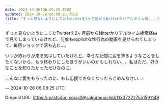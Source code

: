 ```yaml
---
date: 2024-10-26T06:08:25.758Z
updated: 2024-10-26T06:08:25.758Z
title: "ずっと見ないようにしてたTwitterを2ヶ月前からNitterかリアルタイム検[...]"
---
```


<p>ずっと見ないようにしてたTwitterを2ヶ月前からNitterかリアルタイム検索経由で見てしまっているけれど、何度もexplicitな性行為の動画を見せられてしまって、毎回ショックで落ち込む…。</p><p>いつか終わりが来る気はしていたけれど、幸せな記憶に泥を塗るようなことをしたくないから、もう終わりにしたほうがいいのかもしれない…。私はただ、好きなことを知りたかっただけなのに。</p><p>こんなに愛をもらったのに、もし応援できなくなったらごめんなさい…💧</p>

&mdash; 2024-10-26 06:08:25 UTC

Original URL: https://mastodon.social/@sakuramochi0/113372227551591149
